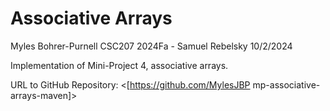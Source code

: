 Associative Arrays
==================
Myles Bohrer-Purnell
CSC207 2024Fa - Samuel Rebelsky
10/2/2024

Implementation of Mini-Project 4, associative arrays.

URL to GitHub Repository: <[https://github.com/MylesJBP mp-associative-arrays-maven]>
